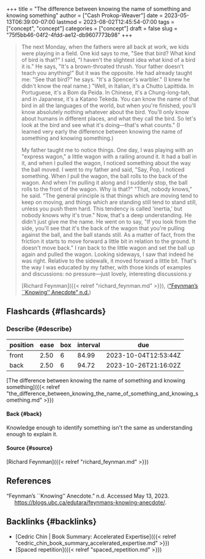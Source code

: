 +++
title = "The difference between knowing the name of something and knowing something"
author = ["Cash Prokop-Weaver"]
date = 2023-05-13T06:39:00-07:00
lastmod = 2023-08-02T12:45:54-07:00
tags = ["concept", "concept"]
categories = ["concept"]
draft = false
slug = "75f5bb46-04f2-4fdd-ae12-db9607773b98"
+++

> The next Monday, when the fathers were all back at work, we kids were playing in a field. One kid says to me, "See that bird? What kind of bird is that?" I said, "I haven't the slightest idea what kind of a bird it is." He says, "It's a brown-throated thrush. Your father doesn't teach you anything!" But it was the opposite. He had already taught me: "See that bird?" he says. "It's a Spencer's warbler." (I knew he didn't know the real name.) "Well, in Italian, it's a Chutto Lapittida. In Portuguese, it's a Bom da Peida. In Chinese, it's a Chung-long-tah, and in Japanese, it's a Katano Tekeda. You can know the name of that bird in all the languages of the world, but when you're finished, you'll know absolutely nothing whatever about the bird. You'll only know about humans in different places, and what they call the bird. So let's look at the bird and see what it's doing—that's what counts." (I learned very early the difference between knowing the name of something and knowing something.)
>
> My father taught me to notice things. One day, I was playing with an "express wagon," a little wagon with a railing around it. It had a ball in it, and when I pulled the wagon, I noticed something about the way the ball moved. I went to my father and said, "Say, Pop, I noticed something. When I pull the wagon, the ball rolls to the back of the wagon. And when I'm pulling it along and I suddenly stop, the ball rolls to the front of the wagon. Why is that?" "That, nobody knows," he said. "The general principle is that things which are moving tend to keep on moving, and things which are standing still tend to stand still, unless you push them hard. This tendency is called 'inertia,' but nobody knows why it's true." Now, that's a deep understanding. He didn't just give me the name. He went on to say, "If you look from the side, you'll see that it's the back of the wagon that you're pulling against the ball, and the ball stands still. As a matter of fact, from the friction it starts to move forward a little bit in relation to the ground. It doesn't move back." I ran back to the little wagon and set the ball up again and pulled the wagon. Looking sideways, I saw that indeed he was right. Relative to the sidewalk, it moved forward a little bit. That's the way I was educated by my father, with those kinds of examples and discussions: no pressure—just lovely, interesting discussions.y
>
> [Richard Feynman]({{< relref "richard_feynman.md" >}}), (<a href="#citeproc_bib_item_1">“Feynman’s ``Knowing’’ Anecdote” n.d.</a>)


## Flashcards {#flashcards}


### Describe {#describe}

| position | ease | box | interval | due                  |
|----------|------|-----|----------|----------------------|
| front    | 2.50 | 6   | 84.99    | 2023-10-04T12:53:44Z |
| back     | 2.50 | 6   | 94.72    | 2023-10-26T21:16:02Z |

[The difference between knowing the name of something and knowing something]({{< relref "the_difference_between_knowing_the_name_of_something_and_knowing_something.md" >}})


#### Back {#back}

Knowledge enough to identify something isn't the same as understanding enough to explain it.


#### Source {#source}

[Richard Feynman]({{< relref "richard_feynman.md" >}})

## References

<style>.csl-entry{text-indent: -1.5em; margin-left: 1.5em;}</style><div class="csl-bib-body">
  <div class="csl-entry"><a id="citeproc_bib_item_1"></a>“Feynman’s ``Knowing’’ Anecdote.” n.d. Accessed May 13, 2023. <a href="https://blogs.ubc.ca/edutara/feynmans-knowing-anecdote/">https://blogs.ubc.ca/edutara/feynmans-knowing-anecdote/</a>.</div>
</div>


## Backlinks {#backlinks}

-   [Cedric Chin | Book Summary: Accelerated Expertise]({{< relref "cedric_chin_book_summary_accelerated_expertise.md" >}})
-   [Spaced repetition]({{< relref "spaced_repetition.md" >}})
